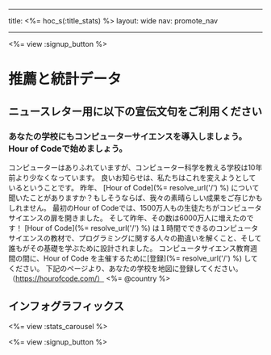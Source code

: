 * * *

title: <%= hoc_s(:title_stats) %> layout: wide nav: promote_nav

* * *

<%= view :signup_button %>

# 推薦と統計データ

## ニュースレター用に以下の宣伝文句をご利用ください

### あなたの学校にもコンピューターサイエンスを導入しましょう。Hour of Codeで始めましょう。

コンピューターはありふれていますが、コンピューター科学を教える学校は10年前より少なくなっています。 良いお知らせは、私たちはこれを変えようとしているということです。 昨年、 [Hour of Code](%= resolve_url('/') %) について聞いたことがありますか？もしそうならば、我々の素晴らしい成果をご存じかもしれません。 最初のHour of Codeでは、1500万人もの生徒たちがコンピュータサイエンスの扉を開きました。 そして昨年、その数は6000万人に増えたのです！ [Hour of Code](%= resolve_url('/') %) は１時間でできるのコンピュータサイエンスの教材で、プログラミングに関する人々の勘違いを解くこと、そして誰もがその基礎を学ぶために設計されました。 コンピュータサイエンス教育週間の間に、Hour of Code を主催するために[登録](%= resolve_url('/') %) してください。 下記のページより、あなたの学校を地図に登録してください。 （https://hourofcode.com/） <%= @country %>

## インフォグラフィックス

<%= view :stats_carousel %>

<%= view :signup_button %>